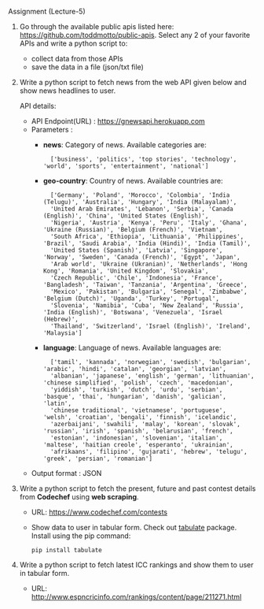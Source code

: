 Assignment (Lecture-5)

1. Go through the available public apis listed here: https://github.com/toddmotto/public-apis. Select any 2 of your favorite APIs and write a python script to: 
	- collect data from those APIs
	- save the data in a file (json/txt file)

2. Write a python script to fetch news from the web API given below and show news headlines to user.

	API details:
	- API Endpoint(URL) : https://gnewsapi.herokuapp.com
	- Parameters : 
		- **news**: Category of news. Available categories are: 
    
                ['business', 'politics', 'top stories', 'technology', 'world', 'sports', 'entertainment', 'national']
		
		- **geo-country**: Country of news. Available countries are: 
    
                ['Germany', 'Poland', 'Morocco', 'Colombia', 'India (Telugu)', 'Australia', 'Hungary', 'India (Malayalam)', 
                'United Arab Emirates', 'Lebanon', 'Serbia', 'Canada (English)', 'China', 'United States (English)', 
                'Nigeria', 'Austria', 'Kenya', 'Peru', 'Italy', 'Ghana', 'Ukraine (Russian)', 'Belgium (French)', 'Vietnam', 
                'South Africa', 'Ethiopia', 'Lithuania', 'Philippines', 'Brazil', 'Saudi Arabia', 'India (Hindi)', 'India (Tamil)',
                'United States (Spanish)', 'Latvia', 'Singapore', 'Norway', 'Sweden', 'Canada (French)', 'Egypt', 'Japan', 
                'Arab world', 'Ukraine (Ukranian)', 'Netherlands', 'Hong Kong', 'Romania', 'United Kingdom', 'Slovakia', 
                'Czech Republic', 'Chile', 'Indonesia', 'France', 'Bangladesh', 'Taiwan', 'Tanzania', 'Argentina', 'Greece', 
                'Mexico', 'Pakistan', 'Bulgaria', 'Senegal', 'Zimbabwe', 'Belgium (Dutch)', 'Uganda', 'Turkey', 'Portugal', 
                'Slovenia', 'Namibia', 'Cuba', 'New Zealand', 'Russia', 'India (English)', 'Botswana', 'Venezuela', 'Israel (Hebrew)',
                'Thailand', 'Switzerland', 'Israel (English)', 'Ireland', 'Malaysia']

		- **language**: Language of news. Available languages are: 
    
                ['tamil', 'kannada', 'norwegian', 'swedish', 'bulgarian', 'arabic', 'hindi', 'catalan', 'georgian', 'latvian',
                'albanian', 'japanese', 'english', 'german', 'lithuanian', 'chinese simplified', 'polish', 'czech', 'macedonian',
                'yiddish', 'turkish', 'dutch', 'urdu', 'serbian', 'basque', 'thai', 'hungarian', 'danish', 'galician', 'latin', 
                'chinese traditional', 'vietnamese', 'portuguese', 'welsh', 'croatian', 'bengali', 'finnish', 'icelandic', 
                'azerbaijani', 'swahili', 'malay', 'korean', 'slovak', 'russian', 'irish', 'spanish', 'belarusian', 'french',
                'estonian', 'indonesian', 'slovenian', 'italian', 'maltese', 'haitian creole', 'esperanto', 'ukrainian', 
                'afrikaans', 'filipino', 'gujarati', 'hebrew', 'telugu', 'greek', 'persian', 'romanian']

	- Output format : JSON


3. Write a python script to fetch the present, future and past contest details from **Codechef** using **web scraping**.
	- URL: https://www.codechef.com/contests

	- Show data to user in tabular form. Check out [tabulate](https://pypi.python.org/pypi/tabulate) package.
      Install using the pip command:

      ```
      pip install tabulate
      ```


4. Write a python script to fetch latest ICC rankings and show them to user in tabular form.
	- URL: http://www.espncricinfo.com/rankings/content/page/211271.html
